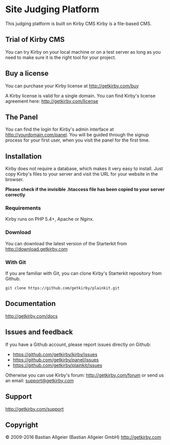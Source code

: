 # Site Judging Platform

This judging platform is built on Kirby CMS
Kirby is a file-based CMS.

## Trial of Kirby CMS

You can try Kirby on your local machine or on a test
server as long as you need to make sure it is the right
tool for your project.

## Buy a license

You can purchase your Kirby license at
<http://getkirby.com/buy>

A Kirby license is valid for a single domain. You can find 
Kirby's license agreement here: <http://getkirby.com/license>

## The Panel

You can find the login for Kirby's admin interface at
http://yourdomain.com/panel. You will be guided through the signup
process for your first user, when you visit the panel
for the first time.

## Installation

Kirby does not require a database, which makes it very easy to
install. Just copy Kirby's files to your server and visit the
URL for your website in the browser.

**Please check if the invisible .htaccess file has been
copied to your server correctly**

### Requirements

Kirby runs on PHP 5.4+, Apache or Nginx.

### Download

You can download the latest version of the Starterkit
from http://download.getkirby.com

### With Git

If you are familiar with Git, you can clone Kirby's
Starterkit repository from Github.

    git clone https://github.com/getkirby/plainkit.git

## Documentation
<http://getkirby.com/docs>

## Issues and feedback

If you have a Github account, please report issues
directly on Github:

- <https://github.com/getkirby/kirby/issues>
- <https://github.com/getkirby/panel/issues>
- <https://github.com/getkirby/plainkit/issues>

Otherwise you can use Kirby's forum: http://getkirby.com/forum
or send us an email: <support@getkirby.com>

## Support
<http://getkirby.com/support>

## Copyright

© 2009-2016 Bastian Allgeier (Bastian Allgeier GmbH)
<http://getkirby.com>
